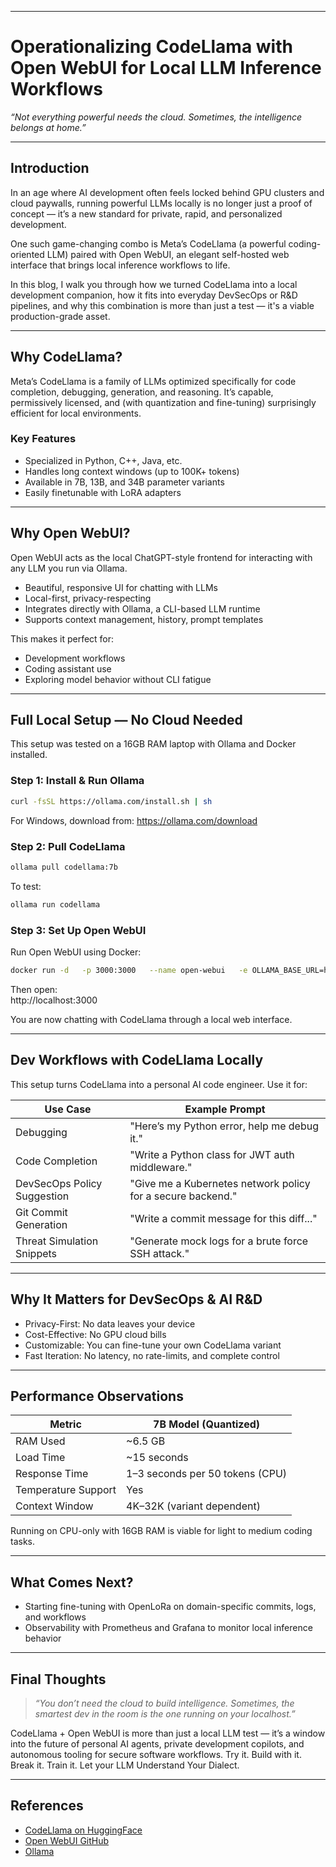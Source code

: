 
---

# Operationalizing CodeLlama with Open WebUI for Local LLM Inference Workflows

*“Not everything powerful needs the cloud. Sometimes, the intelligence belongs at home.”*

---

## Introduction

In an age where AI development often feels locked behind GPU clusters and cloud paywalls, running powerful LLMs locally is no longer just a proof of concept — it’s a new standard for private, rapid, and personalized development.

One such game-changing combo is Meta’s CodeLlama (a powerful coding-oriented LLM) paired with Open WebUI, an elegant self-hosted web interface that brings local inference workflows to life.

In this blog, I walk you through how we turned CodeLlama into a local development companion, how it fits into everyday DevSecOps or R&D pipelines, and why this combination is more than just a test — it's a viable production-grade asset.

---

## Why CodeLlama?

Meta’s CodeLlama is a family of LLMs optimized specifically for code completion, debugging, generation, and reasoning. It’s capable, permissively licensed, and (with quantization and fine-tuning) surprisingly efficient for local environments.

### Key Features

- Specialized in Python, C++, Java, etc.
- Handles long context windows (up to 100K+ tokens)
- Available in 7B, 13B, and 34B parameter variants
- Easily finetunable with LoRA adapters

---

## Why Open WebUI?

Open WebUI acts as the local ChatGPT-style frontend for interacting with any LLM you run via Ollama.

- Beautiful, responsive UI for chatting with LLMs
- Local-first, privacy-respecting
- Integrates directly with Ollama, a CLI-based LLM runtime
- Supports context management, history, prompt templates

This makes it perfect for:

- Development workflows
- Coding assistant use
- Exploring model behavior without CLI fatigue

---

## Full Local Setup — No Cloud Needed

This setup was tested on a 16GB RAM laptop with Ollama and Docker installed.

### Step 1: Install & Run Ollama

```bash
curl -fsSL https://ollama.com/install.sh | sh
```

For Windows, download from: https://ollama.com/download

### Step 2: Pull CodeLlama

```bash
ollama pull codellama:7b
```

To test:

```bash
ollama run codellama
```

### Step 3: Set Up Open WebUI

Run Open WebUI using Docker:

```bash
docker run -d   -p 3000:3000   --name open-webui   -e OLLAMA_BASE_URL=http://host.docker.internal:11434   ghcr.io/open-webui/open-webui:main
```

Then open:  
http://localhost:3000

You are now chatting with CodeLlama through a local web interface.

---

## Dev Workflows with CodeLlama Locally

This setup turns CodeLlama into a personal AI code engineer. Use it for:

| Use Case                     | Example Prompt                                                |
|-----------------------------|---------------------------------------------------------------|
| Debugging                   | "Here’s my Python error, help me debug it."                  |
| Code Completion             | "Write a Python class for JWT auth middleware."              |
| DevSecOps Policy Suggestion | "Give me a Kubernetes network policy for a secure backend."  |
| Git Commit Generation       | "Write a commit message for this diff..."                    |
| Threat Simulation Snippets  | "Generate mock logs for a brute force SSH attack."           |

---

## Why It Matters for DevSecOps & AI R&D

- Privacy-First: No data leaves your device
- Cost-Effective: No GPU cloud bills
- Customizable: You can fine-tune your own CodeLlama variant
- Fast Iteration: No latency, no rate-limits, and complete control

---

## Performance Observations

| Metric                | 7B Model (Quantized)            |
|-----------------------|---------------------------------|
| RAM Used              | ~6.5 GB                         |
| Load Time             | ~15 seconds                     |
| Response Time         | 1–3 seconds per 50 tokens (CPU) |
| Temperature Support   | Yes                             |
| Context Window        | 4K–32K (variant dependent)       |

Running on CPU-only with 16GB RAM is viable for light to medium coding tasks.

---

## What Comes Next?

- Starting fine-tuning with OpenLoRa on domain-specific commits, logs, and workflows
- Observability with Prometheus and Grafana to monitor local inference behavior

---

## Final Thoughts

> *“You don’t need the cloud to build intelligence. Sometimes, the smartest dev in the room is the one running on your localhost.”*

CodeLlama + Open WebUI is more than just a local LLM test — it’s a window into the future of personal AI agents, private development copilots, and autonomous tooling for secure software workflows.
Try it. Build with it. Break it. Train it. Let your LLM Understand Your Dialect.

---

## References

- [CodeLlama on HuggingFace](https://huggingface.co/codellama)
- [Open WebUI GitHub](https://github.com/open-webui/open-webui)
- [Ollama](https://ollama.com)
